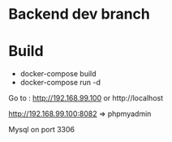 # Backend dev branch

# Build

- docker-compose build
- docker-compose run -d

Go to : http://192.168.99.100 or http://localhost

http://192.168.99.100:8082 => phpmyadmin

Mysql on port 3306 

